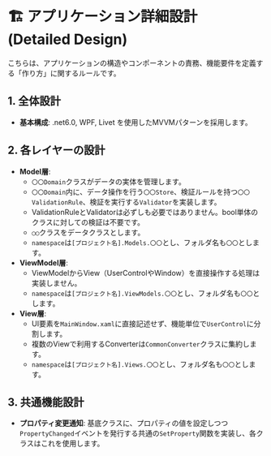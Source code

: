 # 🏗️ アプリケーション詳細設計 (Detailed Design)

こちらは、アプリケーションの構造やコンポーネントの責務、機能要件を定義する「作り方」に関するルールです。

## 1\. 全体設計

  - **基本構成**: .net6.0, WPF, Livet を使用したMVVMパターンを採用します。

## 2\. 各レイヤーの設計

  - **Model層**:
      - `〇〇Domain`クラスがデータの実体を管理します。
      - `〇〇Domain`内に、データ操作を行う`〇〇Store`、検証ルールを持つ`〇〇ValidationRule`、検証を実行する`Validator`を実装します。
      - ValidationRuleとValidatorは必ずしも必要ではありません。bool単体のクラスに対しての検証は不要です。
      - `◯◯`クラスをデータクラスとします。
      - `namespace`は`[プロジェクト名].Models.〇〇`とし、フォルダ名も`〇〇`とします。
  - **ViewModel層**:
      - ViewModelからView（UserControlやWindow）を直接操作する処理は実装しません。
      - `namespace`は`[プロジェクト名].ViewModels.〇〇`とし、フォルダ名も`〇〇`とします。
  - **View層**:
      - UI要素を`MainWindow.xaml`に直接記述せず、機能単位で`UserControl`に分割します。
      - 複数のViewで利用するConverterは`CommonConverter`クラスに集約します。
      - `namespace`は`[プロジェクト名].Views.〇〇`とし、フォルダ名も`〇〇`とします。

## 3\. 共通機能設計

  - **プロパティ変更通知**: 基底クラスに、プロパティの値を設定しつつ`PropertyChanged`イベントを発行する共通の`SetProperty`関数を実装し、各クラスはこれを使用します。